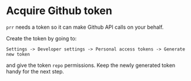 # Acquire Github token

`prr` needs a token so it can make Github API calls on your behalf.

Create the token by going to:

```
Settings -> Developer settings -> Personal access tokens -> Generate new token
```

and give the token `repo` permissions. Keep the newly generated token handy
for the next step.

